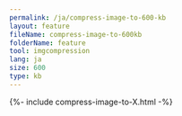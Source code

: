 ```yaml
---
permalink: /ja/compress-image-to-600-kb
layout: feature
fileName: compress-image-to-600kb
folderName: feature
tool: imgcompression
lang: ja
size: 600
type: kb
---
```


{%- include compress-image-to-X.html -%}
